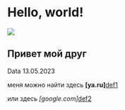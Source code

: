 # Hello, world!
![][def]
## Привет мой друг
Data 13.05.2023

меня можно найти здесь **[ya.ru]**[def1]

или здесь *[google.com]*[def2]


[def]: https://netology-code.github.io/git-homeworks/introduction/assets/logo.png
[def1]: https://ya.ru
[def2]: https://google.com